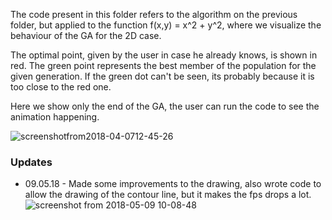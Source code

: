 The code present in this folder refers to the algorithm on the previous folder, but applied to the function f(x,y) = x^2 + y^2, where
we visualize the behaviour of the GA for the 2D case.

The optimal point, given by the user in case he already knows, is shown in red. The green point represents the best member
of the population for the given generation. If the green dot can't be seen, its probably because it is too close to the red one.

Here we show only the end of the GA, the user can run the code to see the animation happening.

![screenshotfrom2018-04-0712-45-26](https://user-images.githubusercontent.com/34630228/38457102-77d5db6e-3a62-11e8-97f9-5f05197c0df3.png)

### Updates
* 09.05.18 - Made some improvements to the drawing, also wrote code to allow the drawing of the contour line, but it makes the fps drops a lot.
![screenshot from 2018-05-09 10-08-48](https://user-images.githubusercontent.com/34630228/39816399-8c9b8922-5371-11e8-987a-2af8c5e249df.png)
